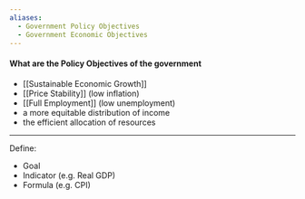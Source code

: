 ```yaml
---
aliases:
  - Government Policy Objectives
  - Government Economic Objectives
---
```


#### What are the Policy Objectives of the government
- [[Sustainable Economic Growth]]
- [[Price Stability]] (low inflation)
- [[Full Employment]] (low unemployment)
- a more equitable distribution of income
- the efficient allocation of resources
---
Define:
- Goal
- Indicator (e.g. Real GDP)
- Formula (e.g. CPI)
 



